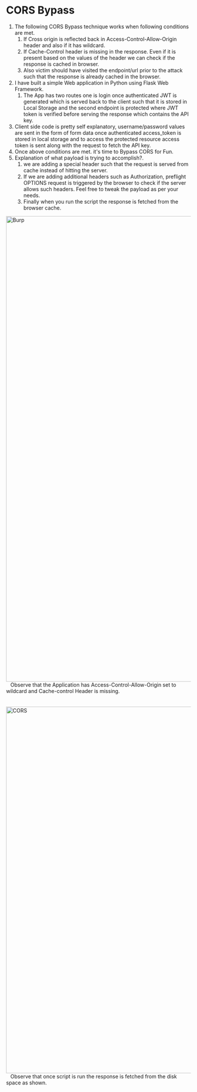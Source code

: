 # CORS Bypass
1. The following CORS Bypass technique works when following conditions are met.
      1. If Cross origin is reflected back in Access-Control-Allow-Origin header and also if it has wildcard.
      2. If Cache-Control header is missing in the response. Even if it is present based on the values of the header we can check if the response is cached in browser.
      3. Also victim should have visited the endpoint/url prior to the attack such that the response is already cached in the browser.
 2. I have built a simple Web application in Python using Flask Web Framework.
      1. The App has two routes one is login once authenticated JWT is generated which is served back to the client such that it is stored in Local Storage and the second endpoint is protected where JWT token is verified before serving the response which contains the API key.
 3. Client side code is pretty self explanatory, username/password values are sent in the form of form data once authenticated access_token is stored in local storage and to access the protected resource access token is sent along with the request to fetch the API key.
 4. Once above conditions are met. it's time to Bypass CORS for Fun.
 5. Explanation of what payload is trying to accomplish?.
      1. we are adding a special header such that the request is served from cache instead of hitting the server.
      2. If we are adding additional headers such as Authorization, preflight OPTIONS request is triggered by the browser to check if the server allows such headers. Feel free to tweak the payload as per your needs.
      3.  Finally when you run the script the response is fetched from the browser cache.

<img width="1266" alt="Burp" src="https://github.com/Srikanth9410/CORS/assets/36133052/8ac5a7c5-520f-4879-b960-9447d2d75ad1">
                  &nbsp;&nbsp;&nbspObserve that the Application has Access-Control-Allow-Origin set to wildcard and Cache-control Header is missing.<br><br><br>

<img width="997" alt="CORS" src="https://github.com/Srikanth9410/CORS/assets/36133052/b64315ea-88b8-4064-933b-35ee79add523">
                  &nbsp;&nbsp;&nbspObserve that once script is run the response is fetched from the disk space as shown.
